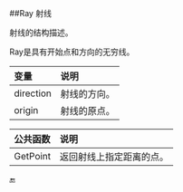 ##Ray 射线

射线的结构描述。

Ray是具有开始点和方向的无穷线。

|变量|说明|
|:--|:--|
|direction|射线的方向。|
|origin|射线的原点。|

|公共函数|说明|
|:--|:--|
|GetPoint|返回射线上指定距离的点。|

🔚
